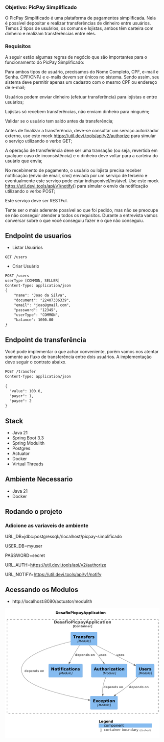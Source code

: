 ### Objetivo: PicPay Simplificado
O PicPay Simplificado é uma plataforma de pagamentos simplificada. Nela é possível depositar e realizar transferências de dinheiro entre usuários. Temos 2 tipos de usuários, os comuns e lojistas, ambos têm carteira com dinheiro e realizam transferências entre eles.

### Requisitos
A seguir estão algumas regras de negócio que são importantes para o funcionamento do PicPay Simplificado:

Para ambos tipos de usuário, precisamos do Nome Completo, CPF, e-mail e Senha. CPF/CNPJ e e-mails devem ser únicos no sistema. Sendo assim, seu sistema deve permitir apenas um cadastro com o mesmo CPF ou endereço de e-mail;

Usuários podem enviar dinheiro (efetuar transferência) para lojistas e entre usuários;

Lojistas só recebem transferências, não enviam dinheiro para ninguém;

Validar se o usuário tem saldo antes da transferência;

Antes de finalizar a transferência, deve-se consultar um serviço autorizador externo, use este mock https://util.devi.tools/api/v2/authorize para simular o serviço utilizando o verbo GET;

A operação de transferência deve ser uma transação (ou seja, revertida em qualquer caso de inconsistência) e o dinheiro deve voltar para a carteira do usuário que envia;

No recebimento de pagamento, o usuário ou lojista precisa receber notificação (envio de email, sms) enviada por um serviço de terceiro e eventualmente este serviço pode estar indisponível/instável. Use este mock https://util.devi.tools/api/v1/notify)) para simular o envio da notificação utilizando o verbo POST;

Este serviço deve ser RESTFul.

Tente ser o mais aderente possível ao que foi pedido, mas não se preocupe se não conseguir atender a todos os requisitos. Durante a entrevista vamos conversar sobre o que você conseguiu fazer e o que não conseguiu.

## Endpoint de usuarios
- Listar Usuários
```
GET /users
```

- Criar Usuário
```
POST /users
userType [COMMON, SELLER]
Content-Type: application/json
{
    "name": "Joao da Silva",
    "document": "22407336339",
    "email": "joao@gmail.com",
    "password": "12345",
    "userType": "COMMON",
    "balance": 1000.00
}
```
## Endpoint de transferência
Você pode implementar o que achar conveniente, porém vamos nos atentar somente ao fluxo de transferência entre dois usuários. A implementação deve seguir o contrato abaixo.

```
POST /transfer
Content-Type: application/json

{
  "value": 100.0,
  "payer": 1,
  "payee": 2
}
```
## Stack 
 - Java 21
 - Spring Boot 3.3
 - Spring Modulith
 - Postgres
 - Actuator
 - Docker
 - Virtual Threads

## Ambiente Necessario
 - Java 21
 - Docker

## Rodando o projeto
 ### Adicione as variaveis de ambiente

URL_DB=jdbc:postgressql://localhost/picpay-simplificado

USER_DB=myuser

PASSWORD=secret

URL_AUTH=https://util.devi.tools/api/v2/authorize

URL_NOTIFY=https://util.devi.tools/api/v1/notify

## Acessando os Modulos
- http://localhost:8080/actuator/modulith 

![Image description](/images/arquitetura.png)
